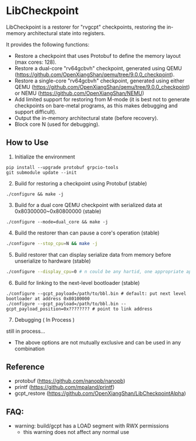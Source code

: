 # LibCheckpoint

LibCheckpoint is a restorer for "rvgcpt" checkpoints, restoring the in-memory architectural state into registers.

It provides the following functions:
- Restore a checkpoint that uses Protobuf to define the memory layout (max cores: 128).
- Restore a dual-core "rv64gcbvh" checkpoint, generated using QEMU (https://github.com/OpenXiangShan/qemu/tree/9.0.0_checkpoint).
- Restore a single-core "rv64gcbvh" checkpoint, generated using either QEMU (https://github.com/OpenXiangShan/qemu/tree/9.0.0_checkpoint) or NEMU (https://github.com/OpenXiangShan/NEMU)
- Add limited support for restoring from M-mode (it is best not to generate checkpoints on bare-metal programs, as this makes debugging and support difficult).
- Output the in-memory architectural state (before recovery).
- Block core N (used for debugging).

## How to Use

1. Initialize the environment
```
pip install --upgrade protobuf grpcio-tools
git submodule update --init
```

2. Build for restoring a checkpoint using Protobuf (stable)
```
./configure && make -j
```

3. Build for a dual core QEMU checkpoint with serialized data at 0x80300000~0x80800000 (stable)
```
./configure --mode=dual_core && make -j

```

4. Build the restorer than can pause a core's operation (stable)
```bash
./configure --stop_cpu=N && make -j
```

5. Build restorer that can display serialize data from memory before unserialize to hardware (stable)
```bash
./configure --display_cpu=0 # n could be any hartid, one appropriate approach is to suspend one of the cores in a dual-core checkpoint and output the serialized data from the other core
```

6. Build for linking to the next-level bootloader (stable)
```
./configure --gcpt_payload=/path/to/bbl.bin # default: put next level bootloader at address 0x80100000
./configure --gcpt_payload=/path/to/bbl.bin --gcpt_payload_position=0x???????? # point to link address
```

7. Debugging ( In Process )

still in process...

- The above options are not mutually exclusive and can be used in any combination

## Reference
- protobuf (https://github.com/nanopb/nanopb)
- printf (https://github.com/mpaland/printf)
- gcpt_restore (https://github.com/OpenXiangShan/LibCheckpointAlpha)

## FAQ:
- warning: build/gcpt has a LOAD segment with RWX permissions
    - this warning does not affect any normal use
